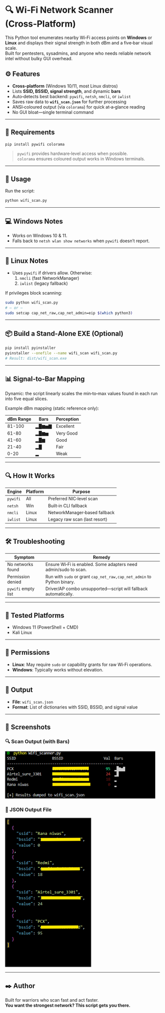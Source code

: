 
# 🔍 Wi‑Fi Network Scanner (Cross‑Platform)

This Python tool enumerates nearby Wi‑Fi access points on **Windows** or **Linux** and displays their signal strength in both dBm and a five‑bar visual scale.  
Built for pentesters, sysadmins, and anyone who needs reliable network intel without bulky GUI overhead.



## ⚙️ Features

- **Cross‑platform** (Windows 10/11, most Linux distros)  
- Lists **SSID, BSSID, signal strength**, and dynamic **bars**  
- Auto‑detects best backend: `pywifi`, `netsh`, `nmcli`, or `iwlist`  
- Saves raw data to **`wifi_scan.json`** for further processing  
- ANSI‑coloured output (via `colorama`) for quick at‑a‑glance reading  
- No GUI bloat—single terminal command

---

## 🧰 Requirements

```bash
pip install pywifi colorama
```

> `pywifi` provides hardware‑level access when possible.  
> `colorama` ensures coloured output works in Windows terminals.

---

## 🚀 Usage

Run the script:

```bash
python wifi_scan.py
```



---

## 💻 Windows Notes

- Works on Windows 10 & 11.  
- Falls back to `netsh wlan show networks` when `pywifi` doesn’t report.

---

## 🐧 Linux Notes

- Uses `pywifi` if drivers allow. Otherwise:
  1. `nmcli` (fast NetworkManager)
  2. `iwlist` (legacy fallback)

If privileges block scanning:

```bash
sudo python wifi_scan.py
# – or –
sudo setcap cap_net_raw,cap_net_admin=eip $(which python3)
```

---

## 📦 Build a Stand‑Alone EXE (Optional)

```bash
pip install pyinstaller
pyinstaller --onefile --name wifi_scan wifi_scan.py
# Result: dist/wifi_scan.exe
```

---

## 📊 Signal‑to‑Bar Mapping

Dynamic: the script linearly scales the min‑to‑max values found in each run into five equal slices.

Example dBm mapping (static reference only):

| dBm Range  | Bars   | Perception    |
|------------|--------|---------------|
| 81-100     | ▂█▆▅▇ | Excellent     |
| 61-80      | ▂█▆▅ | Very Good     |
| 41-60      | ▂█▆  | Good          |
| 21-40      | ▂█   | Fair          |
| 0-20       | ▂    | Weak          |

---

## 🔍 How It Works

| Engine     | Platform | Purpose                               |
|------------|----------|---------------------------------------|
| `pywifi`   | All      | Preferred NIC‑level scan              |
| `netsh`    | Win      | Built‑in CLI fallback                 |
| `nmcli`    | Linux    | NetworkManager‑based fallback         |
| `iwlist`   | Linux    | Legacy raw scan (last resort)         |

---

## 🛠 Troubleshooting

| Symptom              | Remedy                                                                 |
|----------------------|------------------------------------------------------------------------|
| No networks found    | Ensure Wi‑Fi is enabled. Some adapters need admin/sudo to scan.        |
| Permission denied    | Run with `sudo` or grant `cap_net_raw,cap_net_admin` to Python binary. |
| `pywifi` empty list  | Driver/AP combo unsupported—script will fallback automatically.        |

---

## 🧪 Tested Platforms

- Windows 11 (PowerShell + CMD)  
- Kali Linux

---

## 🔐 Permissions

- **Linux**: May require `sudo` or capability grants for raw Wi‑Fi operations.  
- **Windows**: Typically works without elevation.

---

## 📁 Output

- **File**: `wifi_scan.json`  
- **Format**: List of dictionaries with SSID, BSSID, and signal value

---



## 📸 Screenshots

### 🔍 Scan Output (with Bars)
![Scan with bars](assets/pic1.png)

### 📁 JSON Output File
![JSON output](assets/pic2.png)

---


## ✒️ Author

Built for warriors who scan fast and act faster.  
**You want the strongest network? This script gets you there.**
